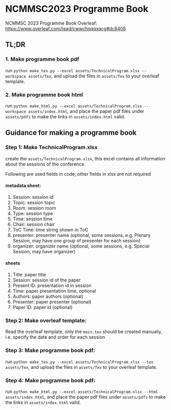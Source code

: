 # NCMMSC2023 Programme Book

NCMMSC 2023 Programme Book Overleaf: https://www.overleaf.com/read/cwwchqqqxqcg#dc8408

## TL;DR

### 1. Make programme book pdf
run `python make_tex.py --excel assets/TechnicalProgram.xlsx --workspace assets/Tex`, and upload the files in `assets/Tex` to your overleaf template.
### 2. Make programme book html
run `python make_html.py --excel assets/TechnicalProgram.xlsx --workspace assets/index.html`, and place the paper pdf files under `assets/pdfs` to make the links in `assets/index.html` valid.

## Guidance for making a programme book
### Step 1: Make TechnicalProgram.xlsx
create the `assets/TechnicalProgram.xlsx`, this excel contains all information about the sessions of the conference.

Following are used fields in code, other fields in xlsx are not required
####  metadata sheet: 
1. Session: session id
2. Topic: session topic
3. Room: session room
4. Type: session type
5. Time: session time
6. Chair: session chair
7. ToC Time: time string shown in ToC
8. presenter: presenter name (optional, some sessions, e.g. Plenary Session, may have one group of presenter for each session)
9. organizer: organizer name (optional, some sessions, e.g. Special Session, may have organizer)

#### <session> sheets
1. Title: paper title
2. Session: session id of the paper
3. Present ID: presentation id in session
4. Time: paper presentation time, optional
5. Authors: paper authors (optional)
6. Presenter: paper presenter (optional)
7. Paper ID: paper id (optional)

### Step 2: Make overleaf template:
Read the overleaf template, only the `main.tex` should be created manually, i.e. specify the date and order for each session

### Step 3: Make programme book pdf:
run `python make_tex.py --excel assets/TechnicalProgram.xlsx --tex assets/Tex`, and upload the files in `assets/Tex` to your overleaf template.


### Step 4: Make programme book pdf:
run `python make_html.py --excel assets/TechnicalProgram.xlsx --html assets/index.html`, and place the paper pdf files under `assets/pdfs` to make the links in `assets/index.html` valid.

